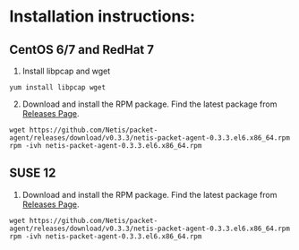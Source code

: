 # Installation instructions:

## CentOS 6/7 and RedHat 7

1. Install libpcap and wget

```shell
yum install libpcap wget
```

2. Download and install the RPM package. Find the latest package from [Releases Page](https://github.com/Netis/packet-agent/releases).

```shell
wget https://github.com/Netis/packet-agent/releases/download/v0.3.3/netis-packet-agent-0.3.3.el6.x86_64.rpm
rpm -ivh netis-packet-agent-0.3.3.el6.x86_64.rpm
```

## SUSE 12

1. Download and install the RPM package. Find the latest package from [Releases Page](https://github.com/Netis/packet-agent/releases).

```shell
wget https://github.com/Netis/packet-agent/releases/download/v0.3.3/netis-packet-agent-0.3.3.el6.x86_64.rpm
rpm -ivh netis-packet-agent-0.3.3.el6.x86_64.rpm
```
